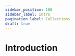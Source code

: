 ```yaml
---
sidebar_position: 100
sidebar_label: Intro
pagination_label: Collections
draft: true
---
```


# Introduction
